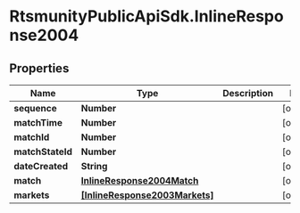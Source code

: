 # RtsmunityPublicApiSdk.InlineResponse2004

## Properties
Name | Type | Description | Notes
------------ | ------------- | ------------- | -------------
**sequence** | **Number** |  | [optional] 
**matchTime** | **Number** |  | [optional] 
**matchId** | **Number** |  | [optional] 
**matchStateId** | **Number** |  | [optional] 
**dateCreated** | **String** |  | [optional] 
**match** | [**InlineResponse2004Match**](InlineResponse2004Match.md) |  | [optional] 
**markets** | [**[InlineResponse2003Markets]**](InlineResponse2003Markets.md) |  | [optional] 


